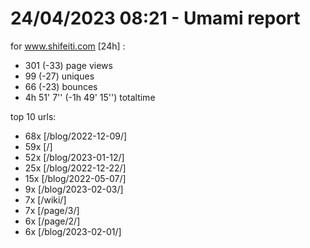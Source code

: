 # 24/04/2023 08:21 - Umami report
for www.shifeiti.com [24h] :

 - 301 (-33) page views
 - 99 (-27) uniques
 - 66 (-23) bounces
 - 4h 51' 7'' (-1h 49' 15'') totaltime


top 10 urls:
 - 68x [/blog/2022-12-09/]
 - 59x [/]
 - 52x [/blog/2023-01-12/]
 - 25x [/blog/2022-12-22/]
 - 15x [/blog/2022-05-07/]
 - 9x [/blog/2023-02-03/]
 - 7x [/wiki/]
 - 7x [/page/3/]
 - 6x [/page/2/]
 - 6x [/blog/2023-02-01/]


